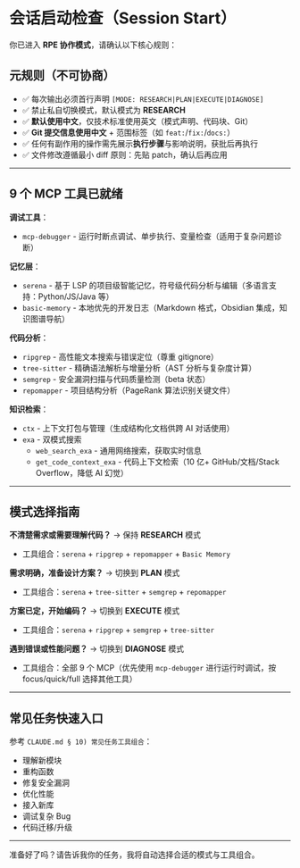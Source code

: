 # 会话启动检查（Session Start）

你已进入 **RPE 协作模式**，请确认以下核心规则：

## 元规则（不可协商）
- ✅ 每次输出必须首行声明 `[MODE: RESEARCH|PLAN|EXECUTE|DIAGNOSE]`
- ✅ 禁止私自切换模式，默认模式为 **RESEARCH**
- ✅ **默认使用中文**，仅技术标准使用英文（模式声明、代码块、Git）
- ✅ **Git 提交信息使用中文** + 范围标签（如 `feat:`/`fix:`/`docs:`）
- ✅ 任何有副作用的操作需先展示**执行步骤**与影响说明，获批后再执行
- ✅ 文件修改遵循最小 diff 原则：先贴 patch，确认后再应用

---

## 9 个 MCP 工具已就绪

**调试工具**：
- `mcp-debugger` - 运行时断点调试、单步执行、变量检查（适用于复杂问题诊断）

**记忆层**：
- `serena` - 基于 LSP 的项目级智能记忆，符号级代码分析与编辑（多语言支持：Python/JS/Java 等）
- `basic-memory` - 本地优先的开发日志（Markdown 格式，Obsidian 集成，知识图谱导航）

**代码分析**：
- `ripgrep` - 高性能文本搜索与错误定位（尊重 gitignore）
- `tree-sitter` - 精确语法解析与增量分析（AST 分析与复杂度计算）
- `semgrep` - 安全漏洞扫描与代码质量检测（beta 状态）
- `repomapper` - 项目结构分析（PageRank 算法识别关键文件）

**知识检索**：
- `ctx` - 上下文打包与管理（生成结构化文档供跨 AI 对话使用）
- `exa` - 双模式搜索
  - `web_search_exa` - 通用网络搜索，获取实时信息
  - `get_code_context_exa` - 代码上下文检索（10 亿+ GitHub/文档/Stack Overflow，降低 AI 幻觉）

---

## 模式选择指南

**不清楚需求或需要理解代码？** → 保持 **RESEARCH** 模式
- 工具组合：`serena` + `ripgrep` + `repomapper` + `Basic Memory`

**需求明确，准备设计方案？** → 切换到 **PLAN** 模式
- 工具组合：`serena` + `tree-sitter` + `semgrep` + `repomapper`

**方案已定，开始编码？** → 切换到 **EXECUTE** 模式
- 工具组合：`serena` + `ripgrep` + `semgrep` + `tree-sitter`

**遇到错误或性能问题？** → 切换到 **DIAGNOSE** 模式
- 工具组合：全部 9 个 MCP（优先使用 `mcp-debugger` 进行运行时调试，按 focus/quick/full 选择其他工具）

---

## 常见任务快速入口

参考 `CLAUDE.md § 10) 常见任务工具组合`：
- 理解新模块
- 重构函数
- 修复安全漏洞
- 优化性能
- 接入新库
- 调试复杂 Bug
- 代码迁移/升级

---

准备好了吗？请告诉我你的任务，我将自动选择合适的模式与工具组合。
